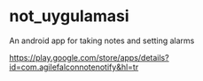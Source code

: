 # not_uygulamasi

An android app for taking notes and setting alarms

https://play.google.com/store/apps/details?id=com.agilefalconnotenotify&hl=tr
